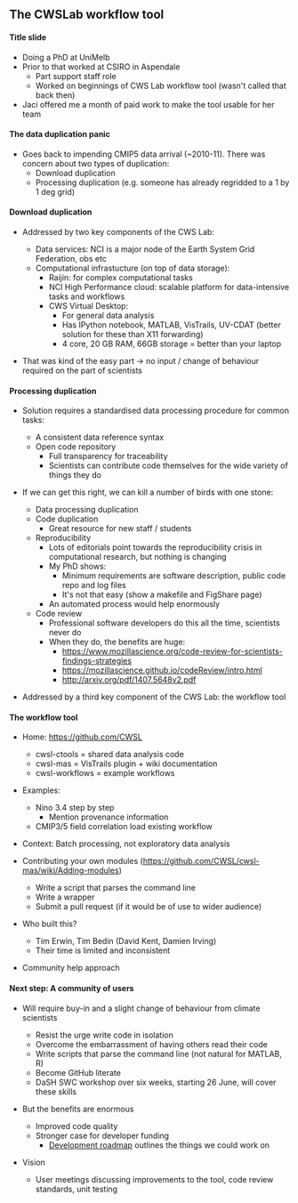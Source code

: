 ## The CWSLab workflow tool

#### Title slide

* Doing a PhD at UniMelb
* Prior to that worked at CSIRO in Aspendale
  * Part support staff role 
  * Worked on beginnings of CWS Lab workflow tool (wasn't called that back then)
* Jaci offered me a month of paid work to make the tool usable for her team

#### The data duplication panic

* Goes back to impending CMIP5 data arrival (~2010-11). There was concern about
  two types of duplication:
  * Download duplication
  * Processing duplication (e.g. someone has already regridded to a 1 by 1 deg grid)

#### Download duplication

* Addressed by two key components of the CWS Lab:
  * Data services: NCI is a major node of the Earth System Grid Federation, obs etc
  * Computational infrastucture (on top of data storage):
    * Raijin: for complex computational tasks
    * NCI High Performance cloud: scalable platform for data-intensive tasks and workflows
    * CWS Virtual Desktop: 
      * For general data analysis
      * Has IPython notebook, MATLAB, VisTrails, UV-CDAT (better solution for these than X11 forwarding)
      * 4 core, 20 GB RAM, 66GB storage = better than your laptop

* That was kind of the easy part -> no input / change of behaviour required on the part of scientists

#### Processing duplication

* Solution requires a standardised data processing procedure for common tasks:
  * A consistent data reference syntax
  * Open code repository 
    * Full transparency for traceability 
    * Scientists can contribute code themselves for the wide variety of things they do 

* If we can get this right, we can kill a number of birds with one stone:
  * Data processing duplication
  * Code duplication
    * Great resource for new staff / students
  * Reproducibility 
    * Lots of editorials point towards the reproducibility crisis in computational research,
      but nothing is changing
    * My PhD shows:
      * Minimum requirements are software description, public code repo and log files
      * It's not that easy (show a makefile and FigShare page)
    * An automated process would help enormously
  * Code review
    * Professional software developers do this all the time, scientists never do
    * When they do, the benefits are huge: 
      * https://www.mozillascience.org/code-review-for-scientists-findings-strategies
      * https://mozillascience.github.io/codeReview/intro.html
      * http://arxiv.org/pdf/1407.5648v2.pdf

* Addressed by a third key component of the CWS Lab: the workflow tool

#### The workflow tool

* Home: https://github.com/CWSL
  * cwsl-ctools = shared data analysis code
  * cwsl-mas = VisTrails plugin + wiki documentation
  * cwsl-workflows = example workflows
* Examples: 
  * Nino 3.4 step by step
    * Mention provenance information 
  * CMIP3/5 field correlation load existing workflow
* Context: Batch processing, not exploratory data analysis
* Contributing your own modules (https://github.com/CWSL/cwsl-mas/wiki/Adding-modules)
  * Write a script that parses the command line
  * Write a wrapper
  * Submit a pull request (if it would be of use to wider audience) 


* Who built this?
  * Tim Erwin, Tim Bedin (David Kent, Damien Irving)
  * Their time is limited and inconsistent
* Community help approach
  

#### Next step: A community of users

* Will require buy-in and a slight change of behaviour from climate scientists
  * Resist the urge write code in isolation
  * Overcome the embarrassment of having others read their code 
  * Write scripts that parse the command line (not natural for MATLAB, R)
  * Become GitHub literate
  * DaSH SWC workshop over six weeks, starting 26 June, will cover these skills 

* But the benefits are enormous
  * Improved code quality 
  * Stronger case for developer funding
    * [Development roadmap](https://github.com/CWSL/cwsl-mas/wiki/Development-roadmap) outlines the things we could work on 

* Vision
  * User meetings discussing improvements to the tool, code review standards, 
    unit testing
